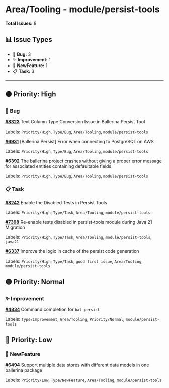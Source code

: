 # Area/Tooling - module/persist-tools

**Total Issues:** 8

## 📊 Issue Types

- 🐛 **Bug:** 3
- ✨ **Improvement:** 1
- 🚀 **NewFeature:** 1
- 📋 **Task:** 3

---

## 🟠 Priority: High

### 🐛 Bug

**[#8323](https://github.com/ballerina-platform/ballerina-library/issues/8323)** Text Column Type Conversion Issue in Ballerina Persist Tool

Labels: `Priority/High`, `Type/Bug`, `Area/Tooling`, `module/persist-tools`

**[#6931](https://github.com/ballerina-platform/ballerina-library/issues/6931)** [Ballerina Persist] Error when connecting to PostgreSQL on AWS

Labels: `Priority/High`, `Type/Bug`, `Area/Tooling`, `module/persist-tools`

**[#6392](https://github.com/ballerina-platform/ballerina-library/issues/6392)** The ballerina project crashes without giving a proper error message for associated entities containing defaultable fields

Labels: `Priority/High`, `Type/Bug`, `Area/Tooling`, `module/persist-tools`

### 📋 Task

**[#8242](https://github.com/ballerina-platform/ballerina-library/issues/8242)** Enable the Disabled Tests in Persist Tools

Labels: `Priority/High`, `Type/Task`, `Area/Tooling`, `module/persist-tools`

**[#7398](https://github.com/ballerina-platform/ballerina-library/issues/7398)** Re-enable tests disabled in persist-tools module during Java 21 Migration

Labels: `Priority/High`, `Type/Task`, `Area/Tooling`, `module/persist-tools`, `java21`

**[#6337](https://github.com/ballerina-platform/ballerina-library/issues/6337)** Improve the logic in cache of the persist code generation 

Labels: `Priority/High`, `Type/Task`, `good first issue`, `Area/Tooling`, `module/persist-tools`

## 🟡 Priority: Normal

### ✨ Improvement

**[#4834](https://github.com/ballerina-platform/ballerina-library/issues/4834)** Command completion for `bal persist`

Labels: `Type/Improvement`, `Area/Tooling`, `Priority/Normal`, `module/persist-tools`

## 🔵 Priority: Low

### 🚀 NewFeature

**[#6494](https://github.com/ballerina-platform/ballerina-library/issues/6494)** Support multiple data stores with different data models in one ballerina package

Labels: `Priority/Low`, `Type/NewFeature`, `Area/Tooling`, `module/persist-tools`


